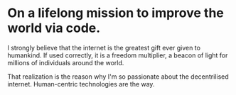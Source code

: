 # On a lifelong mission to improve the world via code.
I strongly believe that the internet is the greatest gift ever given to humankind. If used correctly, it is a freedom multiplier, a beacon of light for millions of individuals around the world.

That realization is the reason why I'm so passionate about the decentrilised internet. Human-centric technologies are the way. 
